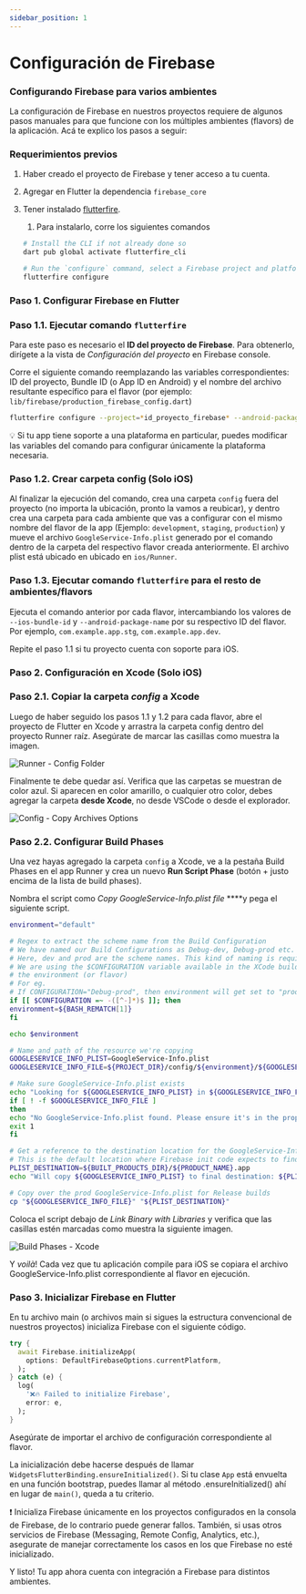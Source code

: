 ```yaml
---
sidebar_position: 1
---
```


# Configuración de Firebase

### Configurando Firebase para varios ambientes

La configuración de Firebase en nuestros proyectos requiere de algunos pasos manuales para que funcione con los múltiples ambientes (flavors) de la aplicación. Acá te explico los pasos a seguir:

### Requerimientos previos

1. Haber creado el proyecto de Firebase y tener acceso a tu cuenta.
2. Agregar en Flutter la dependencia `firebase_core`
3. Tener instalado [flutterfire](https://firebase.flutter.dev/docs/overview/). 
    1. Para instalarlo, corre los siguientes comandos
    
    ```bash
    # Install the CLI if not already done so
    dart pub global activate flutterfire_cli
    
    # Run the `configure` command, select a Firebase project and platforms
    flutterfire configure
    ```

### Paso 1. Configurar Firebase en Flutter

### Paso 1.1. Ejecutar comando `flutterfire`

Para este paso es necesario el **ID del proyecto de Firebase**. Para obtenerlo, dirígete a la vista de *Configuración del proyecto* en Firebase console.

Corre el siguiente comando reemplazando las variables correspondientes: ID del proyecto, Bundle ID (o App ID en Android) y el nombre del archivo resultante específico para el flavor (por ejemplo: `lib/firebase/production_firebase_config.dart`)

```bash
flutterfire configure --project=*id_proyecto_firebase* --android-package-name=*com.app.bundleid* --ios-bundle-id=*com.app.bundleid* --platforms=ios,android --out=lib/firebase/*flavor*_firebase_options.dart
```

<aside>
💡 Si tu app tiene soporte a una plataforma en particular, puedes modificar las variables del comando para configurar únicamente la plataforma necesaria.

</aside>

### Paso 1.2. Crear carpeta config (Solo iOS)

Al finalizar la ejecución del comando, crea una carpeta `config` fuera del proyecto (no importa la ubicación, pronto la vamos a reubicar), y dentro crea una carpeta para cada ambiente que vas a configurar con el mismo nombre del flavor de la app (Ejemplo: `development`, `staging`, `production`) y mueve el archivo `GoogleService-Info.plist` generado por el comando dentro de la carpeta del respectivo flavor creada anteriormente. El archivo plist está ubicado en ubicado en `ios/Runner`.

### Paso 1.3. Ejecutar comando `flutterfire` para el resto de ambientes/flavors

Ejecuta el comando anterior por cada flavor, intercambiando los valores de  `--ios-bundle-id` y `--android-package-name` por su respectivo ID del flavor. Por ejemplo, `com.example.app.stg`, `com.example.app.dev`.

Repite el paso 1.1 si tu proyecto cuenta con soporte para iOS.

### Paso 2. Configuración en Xcode (Solo iOS)

### Paso 2.1. Copiar la carpeta *config* a Xcode

Luego de haber seguido los pasos 1.1 y 1.2 para cada flavor, abre el proyecto de Flutter en Xcode y arrastra la carpeta config dentro del proyecto Runner raíz. Asegúrate de marcar las casillas como muestra la imagen.

![Runner - Config Folder](/img/runner-config-folder.png)

Finalmente te debe quedar así. Verifica que las carpetas se muestran de color azul. Si aparecen en color amarillo, o cualquier otro color, debes agregar la carpeta **desde Xcode**, no desde VSCode o desde el explorador. 

![Config - Copy Archives Options](/img/config-copy-options.png)

### Paso 2.2. Configurar Build Phases

Una vez hayas agregado la carpeta `config` a Xcode, ve a la pestaña Build Phases en el app Runner y crea un nuevo **Run Script Phase** (botón + justo encima de la lista de build phases).

Nombra el script como *Copy GoogleService-Info.plist file* ****y pega el siguiente script.

```bash
environment="default"

# Regex to extract the scheme name from the Build Configuration
# We have named our Build Configurations as Debug-dev, Debug-prod etc.
# Here, dev and prod are the scheme names. This kind of naming is required by Flutter for flavors to work.
# We are using the $CONFIGURATION variable available in the XCode build environment to extract 
# the environment (or flavor)
# For eg.
# If CONFIGURATION="Debug-prod", then environment will get set to "prod".
if [[ $CONFIGURATION =~ -([^-]*)$ ]]; then
environment=${BASH_REMATCH[1]}
fi

echo $environment

# Name and path of the resource we're copying
GOOGLESERVICE_INFO_PLIST=GoogleService-Info.plist
GOOGLESERVICE_INFO_FILE=${PROJECT_DIR}/config/${environment}/${GOOGLESERVICE_INFO_PLIST}

# Make sure GoogleService-Info.plist exists
echo "Looking for ${GOOGLESERVICE_INFO_PLIST} in ${GOOGLESERVICE_INFO_FILE}"
if [ ! -f $GOOGLESERVICE_INFO_FILE ]
then
echo "No GoogleService-Info.plist found. Please ensure it's in the proper directory."
exit 1
fi

# Get a reference to the destination location for the GoogleService-Info.plist
# This is the default location where Firebase init code expects to find GoogleServices-Info.plist file
PLIST_DESTINATION=${BUILT_PRODUCTS_DIR}/${PRODUCT_NAME}.app
echo "Will copy ${GOOGLESERVICE_INFO_PLIST} to final destination: ${PLIST_DESTINATION}"

# Copy over the prod GoogleService-Info.plist for Release builds
cp "${GOOGLESERVICE_INFO_FILE}" "${PLIST_DESTINATION}"
```

Coloca el script debajo de *Link Binary with Libraries* y verifica que las casillas estén marcadas como muestra la siguiente imagen.

![Build Phases - Xcode](/img/xcode-build-phases.png)

Y *voilà*! Cada vez que tu aplicación compile para iOS se copiara el archivo GoogleService-Info.plist correspondiente al flavor en ejecución.

### Paso 3. Inicializar Firebase en Flutter

En tu archivo main (o archivos main si sigues la estructura convencional de nuestros proyectos) inicializa Firebase con el siguiente código. 

```dart
try {
  await Firebase.initializeApp(
    options: DefaultFirebaseOptions.currentPlatform,
  );
} catch (e) {
  log(
    '❌🔥 Failed to initialize Firebase',
    error: e,
  );
}
```

Asegúrate de importar el archivo de configuración correspondiente al flavor.

La inicialización debe hacerse después de llamar `WidgetsFlutterBinding.ensureInitialized()`. Si tu clase `App` está envuelta en una función bootstrap, puedes llamar al método .ensureInitialized() ahí en lugar de `main()`, queda a tu criterio.

<aside>
❗ Inicializa Firebase únicamente en los proyectos configurados en la consola de Firebase, de lo contrario puede generar fallos. También, si usas otros servicios de Firebase (Messaging, Remote Config, Analytics, etc.), asegurate de manejar correctamente los casos en los que Firebase no esté inicializado.

</aside>

Y listo! Tu app ahora cuenta con integración a Firebase para distintos ambientes.